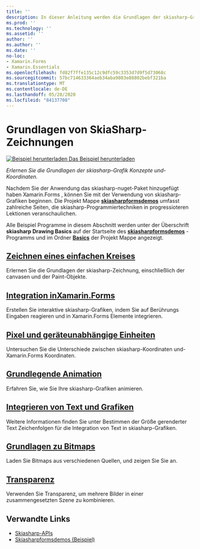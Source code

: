 ```yaml
---
title: ''
description: In dieser Anleitung werden die Grundlagen der skiasharp-Grafik Konzepte und-Koordinaten in- Xamarin.Forms Anwendungen erläutert.
ms.prod: ''
ms.technology: ''
ms.assetid: ''
author: ''
ms.author: ''
ms.date: ''
no-loc:
- Xamarin.Forms
- Xamarin.Essentials
ms.openlocfilehash: fd82f7ffe135c12c9dfc59c3353d7d9f5d73068c
ms.sourcegitcommit: 57bc714633364aeb34aba9803e88802bebf321ba
ms.translationtype: MT
ms.contentlocale: de-DE
ms.lasthandoff: 05/28/2020
ms.locfileid: "84137708"
---
```

# <a name="skiasharp-drawing-basics"></a>Grundlagen von SkiaSharp-Zeichnungen

[![Beispiel herunterladen](~/media/shared/download.png) Das Beispiel herunterladen](https://docs.microsoft.com/samples/xamarin/xamarin-forms-samples/skiasharpforms-demos)

_Erlernen Sie die Grundlagen der skiasharp-Grafik Konzepte und-Koordinaten._

Nachdem Sie der Anwendung das skiasharp-nuget-Paket hinzugefügt haben Xamarin.Forms , können Sie mit der Verwendung von skiasharp-Grafiken beginnen. Die Projekt Mappe [**skiasharpformsdemos**](https://docs.microsoft.com/samples/xamarin/xamarin-forms-samples/skiasharpforms-demos) umfasst zahlreiche Seiten, die skiasharp-Programmiertechniken in progressioteren Lektionen veranschaulichen.

Alle Beispiel Programme in diesem Abschnitt werden unter der Überschrift **skiasharp Drawing Basics** auf der Startseite des [**skiasharpformsdemos**](https://docs.microsoft.com/samples/xamarin/xamarin-forms-samples/skiasharpforms-demos) -Programms und im Ordner [**Basics**](https://github.com/xamarin/xamarin-forms-samples/tree/master/SkiaSharpForms/Demos/Demos/SkiaSharpFormsDemos/Basics) der Projekt Mappe angezeigt.

## <a name="drawing-a-simple-circle"></a>[Zeichnen eines einfachen Kreises](circle.md)

Erlernen Sie die Grundlagen der skiasharp-Zeichnung, einschließlich der canvasen und der Paint-Objekte.

## <a name="integrating-with-xamarinformsintegrationmd"></a>[Integration inXamarin.Forms](integration.md)

Erstellen Sie interaktive skiasharp-Grafiken, indem Sie auf Berührungs Eingaben reagieren und in Xamarin.Forms Elemente integrieren.

## <a name="pixels-and-device-independent-units"></a>[Pixel und geräteunabhängige Einheiten](pixels.md)

Untersuchen Sie die Unterschiede zwischen skiasharp-Koordinaten und- Xamarin.Forms Koordinaten.

## <a name="basic-animation"></a>[Grundlegende Animation](animation.md)

Erfahren Sie, wie Sie Ihre skiasharp-Grafiken animieren.

## <a name="integrating-text-and-graphics"></a>[Integrieren von Text und Grafiken](text.md)

Weitere Informationen finden Sie unter Bestimmen der Größe gerenderter Text Zeichenfolgen für die Integration von Text in skiasharp-Grafiken.

## <a name="bitmap-basics"></a>[Grundlagen zu Bitmaps](bitmaps.md)

Laden Sie Bitmaps aus verschiedenen Quellen, und zeigen Sie Sie an.

## <a name="transparency"></a>[Transparenz](transparency.md)

Verwenden Sie Transparenz, um mehrere Bilder in einer zusammengesetzten Szene zu kombinieren.

## <a name="related-links"></a>Verwandte Links

- [Skiasharp-APIs](https://docs.microsoft.com/dotnet/api/skiasharp)
- [Skiasharpformsdemos (Beispiel)](https://docs.microsoft.com/samples/xamarin/xamarin-forms-samples/skiasharpforms-demos)
